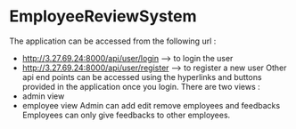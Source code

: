 # EmployeeReviewSystem
The application can be accessed from the following url : 
- http://3.27.69.24:8000/api/user/login --> to login the user
- http://3.27.69.24:8000/api/user/register --> to register a new user
Other api end points can be accessed using the hyperlinks and buttons provided in the application once you login.
There are two views :
- admin view
- employee view
Admin can add edit remove employees and feedbacks
Employees can only give feedbacks to other employees.
